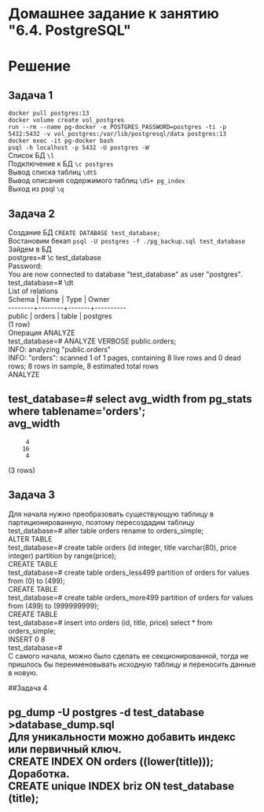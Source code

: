 # Домашнее задание к занятию "6.4. PostgreSQL"



# Решение

## Задача 1  
```docker pull postgres:13```  
```docker volume create vol_postgres```  
```run --rm --name pg-docker -e POSTGRES_PASSWORD=postgres -ti -p 5432:5432 -v vol_postgres:/var/lib/postgresql/data postgres:13```  
```docker exec -it pg-docker bash```  
```psql -h localhost -p 5432 -U postgres -W```  
Список БД ```\l```  
Подключение к БД ```\c postgres```   
Вывод списка таблиц ```\dtS```  
Вывод описания содержимого таблиц ```\dS+ pg_index```  
Выход из psql ```\q```  

## Задача 2  
Создание БД ```CREATE DATABASE test_database;```  
Востановим бекап ```psql -U postgres -f ./pg_backup.sql test_database```  
Зайдем в БД   
postgres=# \c test_database  
Password:   
You are now connected to database "test_database" as user "postgres".  
test_database=# \dt  
         List of relations  
 Schema |  Name  | Type  |  Owner     
--------+--------+-------+----------  
 public | orders | table | postgres  
(1 row)  
Операция ANALYZE  
test_database=# ANALYZE VERBOSE public.orders;  
INFO:  analyzing "public.orders"  
INFO:  "orders": scanned 1 of 1 pages, containing 8 live rows and 0 dead rows; 8 rows in sample, 8 estimated total rows  
ANALYZE  

test_database=# select avg_width from pg_stats where tablename='orders';  
 avg_width   
-----------  
         4  
        16  
         4  
(3 rows)  

## Задача 3  

Для начала нужно преобразовать существующую таблицу в партиционированную, поэтому пересоздадим таблицу  
test_database=# alter table orders rename to orders_simple;  
ALTER TABLE  
test_database=# create table orders (id integer, title varchar(80), price integer) partition by range(price);  
CREATE TABLE  
test_database=# create table orders_less499 partition of orders for values from (0) to (499);  
CREATE TABLE  
test_database=# create table orders_more499 partition of orders for values from (499) to (999999999);  
CREATE TABLE  
test_database=# insert into orders (id, title, price) select * from orders_simple;  
INSERT 0 8  
test_database=#   
С самого начала, можно было сделать ее секционированной, тогда не пришлось бы переименовывать исходную таблицу и переносить данные в новую.

##Задача 4  

pg_dump -U postgres -d test_database >database_dump.sql  
Для уникальности можно добавить индекс или первичный ключ.  
    CREATE INDEX ON orders ((lower(title)));  
  Доработка.  
  CREATE unique INDEX briz ON test_database (title);
---  

